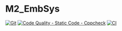 # M2_EmbSys
[![Git](https://github.com/priyanu15/M2_EmbSys/actions/workflows/git.yml/badge.svg)](https://github.com/priyanu15/M2_EmbSys/actions/workflows/git.yml)
[![Code Quality - Static Code - Cppcheck](https://github.com/priyanu15/M2_EmbSys/actions/workflows/code%20quality-cpp-check.yml/badge.svg)](https://github.com/priyanu15/M2_EmbSys/actions/workflows/code%20quality-cpp-check.yml)
[![CI](https://github.com/priyanu15/M2_EmbSys/actions/workflows/c-cpp.yml/badge.svg)](https://github.com/priyanu15/M2_EmbSys/actions/workflows/c-cpp.yml)
